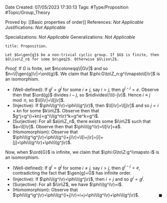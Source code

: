 <div class="topSpace"></div>

Date Created: 07/05/2023 17:30:13
Tags: #Type/Proposition #Topic/Group_Theory

Proved by: [[Basic properties of order]]
References: <i>Not Applicable</i>
Justifications: <i>Not Applicable</i>

Specializations: <i>Not Applicable</i>
Generalizations: <i>Not Applicable</i>

``` ad-Proposition
title: Proposition.

Let $G=\gen{g}$ be a non-trivial cyclic group. If $G$ is finite, then $G\iso\Z_n$ for some $n\geq2$. Otherwise $G\iso\Z$.

```

<i>Proof.</i> If $G$ is finite, set $n\coloneqq\l|G\r|$ and so $n=\l|\gen{g}\r|=\ord{g}$. We claim that $\phi:G\to\Z_n:g^i\mapsto\l[i\r]$ is an isomorphism.
* (Well-defined): If $g^i=g^j$ for some $i\neq j$, say $i>j$, then $g^{i-j}=e$. Observe then that $\ord{g}$ divides $i-j$, so $n\divides\!\l(i-j\r)$. Hence $i\equiv j\mod{n}$, so $\l[i\r]=\l[j\r]$.
* (Injective): If $\phi\l(g^i\r)=\phi\l(g^j\r)$, then $\l[i\r]=\l[j\r]$ and so $j=i+kn$ for some $k\in\Z$. Observe then that $g^j=g^{i+kn}=g^i\l(g^n\r)^k=g^ie^k=g^i$.
* (Surjective): For all $a\in\Z_n$, there exists some $i\in\Z$ such that $a=\l[i\r]$. Observe then that $\phi\l(g^i\r)=\l[i\r]=a$.
* (Homomorphism): Observe that $\phi\l(g^ig^j\r)=\phi\l(g^{i+j}\r)=\l[i+j\r]=[i]+[j]=\phi\l(g^i\r)+\phi\l(g^j\r)$.

Now, when $\ord{G}$ is infinite, we claim that $\phi:G\to\Z:g^i\mapsto i$ is an isomorphism.
* (Well-defined): If $g^i=g^j$ for some $i\neq j$, say $i>j$, then $g^{i-j}=e$, contradicting the fact that $\gen{g}=G$ has infinite order.
* (Injective): If $\phi\l(g^i\r)=\phi\l(g^j\r)$, then $i=j$ and so $g^i=g^j$.
* (Surjective): For all $i\in\Z$, we have $\phi\l(g^i\r)=i$.
* (Homomorphism): Observe that $\phi\l(g^ig^j\r)=\phi\l(g^{i+j}\r)=i+j=\phi\l(g^i\r)+\phi\l(g^j\r)$.<span style="float:right;">$\blacksquare$</span>
